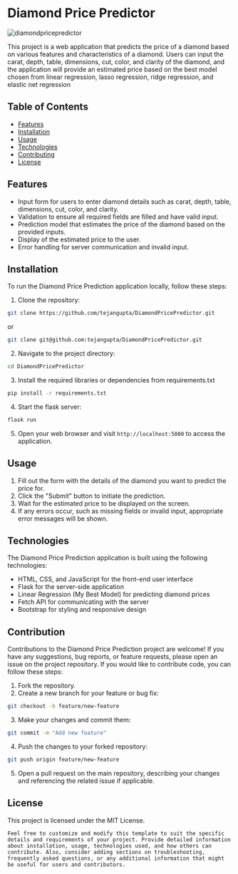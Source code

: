 # Diamond Price Predictor

![diamondpricepredictor](https://github.com/tejangupta/DiamondPricePredictor/assets/89571912/ad83a692-a9a8-4575-8f28-58fdf358e65c)

This project is a web application
that predicts the price of a diamond based on various features and characteristics of a diamond.
Users can input the carat, depth, table, dimensions, cut, color, and clarity of the diamond,
and the application will provide an estimated price based on the best model chosen from linear regression,
lasso regression, ridge regression, and elastic net regression

## Table of Contents

- [Features](#features)
- [Installation](#installation)
- [Usage](#usage)
- [Technologies](#technologies)
- [Contributing](#contributing)
- [License](#license)

## Features

- Input form for users to enter diamond details such as carat, depth, table, dimensions, cut, color, and clarity.
- Validation to ensure all required fields are filled and have valid input.
- Prediction model that estimates the price of the diamond based on the provided inputs.
- Display of the estimated price to the user.
- Error handling for server communication and invalid input.

## Installation

To run the Diamond Price Prediction application locally, follow these steps:

1. Clone the repository:

```bash
git clone https://github.com/tejangupta/DiamondPricePredictor.git
 ````
or
```bash
git clone git@github.com:tejangupta/DiamondPricePredictor.git
```

2. Navigate to the project directory:

```bash
cd DiamondPricePredictor 
```

3. Install the required libraries or dependencies from requirements.txt

```bash
pip install -r requirements.txt
```

4. Start the flask server: 

```bash
flask run
```

5. Open your web browser and visit `http://localhost:5000` to access the application.

## Usage 

1. Fill out the form with the details of the diamond you want to predict the price for.
2. Click the "Submit" button to initiate the prediction.
3. Wait for the estimated price to be displayed on the screen.
4. If any errors occur, such as missing fields or invalid input, appropriate error messages will be shown.

## Technologies 

The Diamond Price Prediction application is built using the following technologies:

- HTML, CSS, and JavaScript for the front-end user interface
- Flask for the server-side application
- Linear Regression (My Best Model) for predicting diamond prices
- Fetch API for communicating with the server
- Bootstrap for styling and responsive design

## Contribution 

Contributions to the Diamond Price Prediction project are welcome!
If you have any suggestions, bug reports, or feature requests, please open an issue on the project repository.
If you would like to contribute code, you can follow these steps:

1. Fork the repository.
2. Create a new branch for your feature or bug fix:

```bash
git checkout -b feature/new-feature
```

3. Make your changes and commit them:

```bash
git commit -m "Add new feature"
```

4. Push the changes to your forked repository:

```bash
git push origin feature/new-feature
```

5. Open a pull request on the main repository, describing your changes and referencing the related issue if applicable.

## License

This project is licensed under the MIT License.

```arduino
Feel free to customize and modify this template to suit the specific details and requirements of your project. Provide detailed information about installation, usage, technologies used, and how others can contribute. Also, consider adding sections on troubleshooting, frequently asked questions, or any additional information that might be useful for users and contributors.
```
